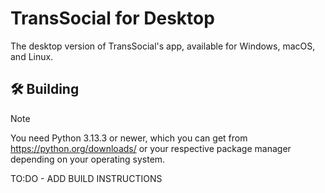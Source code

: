 # TransSocial for Desktop
The desktop version of TransSocial's app, available for Windows, macOS, and Linux.

## 🛠 Building
> [!NOTE]
> You need Python 3.13.3 or newer, which you can get from https://python.org/downloads/ or your respective package manager depending on your operating system.

TO:DO - ADD BUILD INSTRUCTIONS
